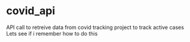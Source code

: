 # covid_api
API call to retreive data from covid tracking project to track active cases
Lets see if i remember how to do this